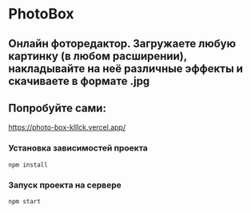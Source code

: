 # PhotoBox
## Онлайн фоторедактор. Загружаете любую картинку (в любом расширении), накладывайте на неё различные эффекты и скачиваете в формате .jpg

## Попробуйте сами:
https://photo-box-klllck.vercel.app/


### Установка зависимостей проекта
```
npm install
```

### Запуск проекта на сервере
```
npm start
```
